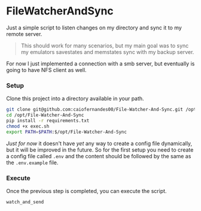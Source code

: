 # FileWatcherAndSync

Just a simple script to listen changes on my directory and sync it to my remote server.
> This should work for many scenarios, but my main goal was to sync my emulators savestates and memstates sync with my backup server.

For now I just implemented a connection with a smb server, but eventually is going to have NFS client as well.

### Setup

Clone this project into a directory available in your path.

```bash
git clone git@github.com:caiofernandes00/File-Watcher-And-Sync.git /opt/File-Watcher-And-Sync
cd /opt/File-Watcher-And-Sync
pip install -r requirements.txt
chmod +x exec.sh
export PATH=$PATH:$/opt/File-Watcher-And-Sync
```

*Just for now* it doesn't have *yet* any way to create a config file dynamically, but it will be improved in the future.
So for the first setup you need to create a config file called `.env` and the content should be followed by the same as the `.env.example` file.

### Execute

Once the previous step is completed, you can execute the script.

```bash
watch_and_send
```
